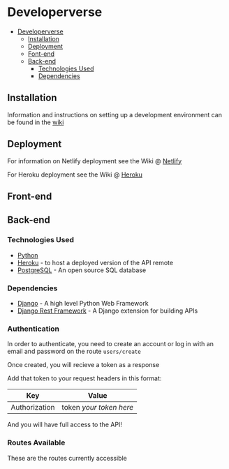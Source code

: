 # Developerverse

- [Developerverse](#developerverse)
  - [Installation](#installation)
  - [Deployment](#deployment)
  - [Font-end](#front-end)
  - [Back-end](#back-end)
    - [Technologies Used](#technologies-used)
    - [Dependencies](#dependencies)

## Installation

Information and instructions on setting up a development environment can be found in the [wiki](https://github.com/SEI-39/developerverse/wiki/Development-Environment)

## Deployment

For information on Netlify deployment see the Wiki @ [Netlify](https://github.com/SEI-39/developerverse/wiki/Deployed-via-Netlify)

For Heroku deployment see the Wiki @ [Heroku](https://github.com/SEI-39/developerverse/wiki/Deploying-via-Heroku)

## Front-end

## Back-end

### Technologies Used

- [Python](https://www.python.org/)
- [Heroku](https://www.heroku.com/) - to host a deployed version of the API remote
- [PostgreSQL](https://www.postgresql.org/) - An open source SQL database

### Dependencies

- [Django](https://www.djangoproject.com/) - A high level Python Web Framework
- [Django Rest Framework](https://www.django-rest-framework.org/) - A Django extension for building APIs

### Authentication

In order to authenticate, you need to create an account or log in with an email and password on the route `users/create`

Once created, you will recieve a token as a response

Add that token to your request headers in this format:

| **Key** | **Value** |
| ------- | --------- |
| Authorization | token *your token here* |

And you will have full access to the API!

### Routes Available

These are the routes currently accessible
